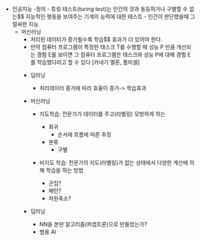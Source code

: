 * 인공지능
    -정의
        - 튜링 테스트(turing test)는 인간의 것과 동등하거나 구별할 수 없는$$ 지능적인 행동을 보여주는 기계의 능력에 대한 테스트
        - 인간이 판단했을때 그럴싸한 지능
    * 머신러닝
        - 처리된 데이터가 증가될수록 학습$$ 효과가 더 있어야 한다.
        - 만약 컴퓨터 프로그램이 특정한 태스크 T를 수행할 때 성능 P 만큼 개선되는 경험 E를 보이면 그 컴퓨터 프로그램은 태스크와 성능 P에 대해 경험 E를 학습했다라고 할 수 있다 [카네기 멜론, 톰미셀]
        * 딥러닝
            - 처리데이터 증가에 따라 효율이 증가-> 학습효과

        * 머신러닝
            - 지도학습: 전문가가 데이터를 주고(라벨링) 모방하게 하는
                - 회귀
                    - 순서에 흐름에 따른 추정 
                - 분류
                    - 구별

            - 비지도 학습: 전문가의 지도(라벨링)가 없는 상태에서 다양한 계산에 의해 학습을 하는 방법
                - 군집?
                - 패턴?
                - 차원축소? 
        * 딥러닝
            - NN을 본딴 알고리즘(퍼셉트론)으로 만들었는가?
            - 범용 AI


